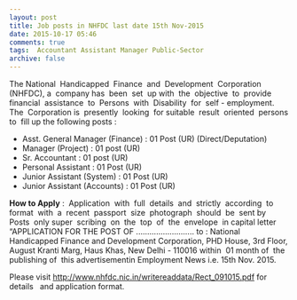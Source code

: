 ```yaml
---
layout: post
title: Job posts in NHFDC last date 15th Nov-2015   
date: 2015-10-17 05:46
comments: true
tags:  Accountant Assistant Manager Public-Sector 
archive: false
---
```

The National  Handicapped  Finance  and  Development  Corporation (NHFDC), a  company has  been  set  up with  the  objective  to  provide  financial  assistance  to  Persons  with  Disability  for  self - employment.  The  Corporation is  presently  looking  for suitable  result  oriented  persons to  fill up the following posts :



- Asst. General Manager (Finance) : 01 Post (UR) (Direct/Deputation)
- Manager (Project) : 01 post (UR) 
- Sr. Accountant : 01 post (UR)
- Personal Assistant : 01 Post (UR)
- Junior Assistant (System) : 01 Post (UR)
- Junior Assistant (Accounts) : 01 Post (UR) 



**How to Apply** :  Application  with  full  details  and  strictly  according  to  format  with  a  recent  passport  size  photograph  should  be  sent by  Posts  only super  scribing  on  the  top  of  the  envelope  in capital letter “APPLICATION FOR THE POST OF .......................... to : National Handicapped Finance and Development Corporation, PHD House, 3rd Floor, August Kranti Marg, Haus Khas, New Delhi - 110016 within  01 month of  the publishing of  this advertisementin Employment News i.e. 15th Nov. 2015. 

Please visit <http://www.nhfdc.nic.in/writereaddata/Rect_091015.pdf> for details   and application format.



